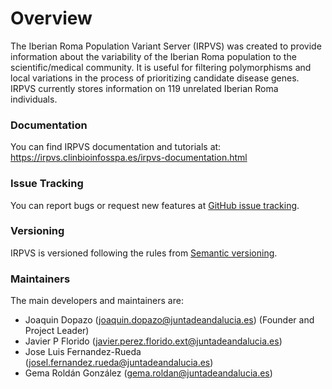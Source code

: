 # Overview
The Iberian Roma Population Variant Server (IRPVS) was created to provide information about the variability of the Iberian Roma population to the scientific/medical community. It is useful for filtering polymorphisms and local variations in the process of prioritizing candidate disease genes. IRPVS currently stores information on 119  unrelated Iberian Roma individuals. 

### Documentation
You can find IRPVS documentation and tutorials at: https://irpvs.clinbioinfosspa.es/irpvs-documentation.html

### Issue Tracking
You can report bugs or request new features at [GitHub issue tracking](https://github.com/babelomics/csvs/issues).

### Versioning
IRPVS is versioned following the rules from [Semantic versioning](http://semver.org/).

### Maintainers

The main developers and maintainers are:

* Joaquin Dopazo (joaquin.dopazo@juntadeandalucia.es) (Founder and Project Leader)
* Javier P Florido (javier.perez.florido.ext@juntadeandalucia.es)
* Jose Luis Fernandez-Rueda (josel.fernandez.rueda@juntadeandalucia.es)
* Gema Roldán González (gema.roldan@juntadeandalucia.es)

